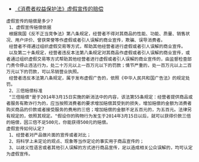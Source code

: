 * [《消费者权益保护法》虚假宣传的赔偿](https://www.lawtime.cn/info/xiaofeizhe/xiaofeiqizha/xujiaxuanchuan/20180626/3375460.html)

```
虚假宣传的赔偿是多少?
 1、虚假宣传赔偿依据
 根据我国《反不正当竞争法》第八条规定，经营者不得对其商品的性能、功能、质量、销售状况、用户评价、曾获荣誉等作虚假或者引人误解的商业宣传，欺骗、误导消费者。
 经营者不得通过组织虚假交易等方式，帮助其他经营者进行虚假或者引人误解的商业宣传。
 以及第二十条规定，经营者违反本法第八条规定对其商品作虚假或者引人误解的商业宣传，或者通过组织虚假交易等方式帮助其他经营者进行虚假或者引人误解的商业宣传的，由监督检查部门责令停止违法行为，处二十万元以上一百万元以下的罚款；情节严重的，处一百万元以上二百万元以下的罚款，可以吊销营业执照。
 经营者违反本法第八条规定，属于发布虚假广告的，依照《中华人民共和国广告法》的规定处罚。
 2、三倍赔偿标准
 "三倍赔偿"是于2014年3月15日实施的新消法中的内容，该法第55条规定：经营者提供商品或者服务有欺诈行为的，应当按照消费者的要求增加赔偿其受到的损失，增加赔偿的金额为消费者购买商品的价款或者接受服务的费用的三倍；增加赔偿的金额不足五百元的，为五百元。法律另有规定的，依照其规定。"假设你的购物行为发生于2014年3月15日以后，就可以获得价款三倍的赔偿，因三倍不足500元，你能获得500元的赔偿。
虚假宣传如何认定?
 1、经营者对产品做片面的宣传或者对比；
 2、将科学上未定论的观点、现象等当作定论的事实用于商品宣传的；
 3、以歧义性语言或者其他引人误解的方式进行商品宣传，足以造成相关公众误解的，均可认定为虚假宣传。
```